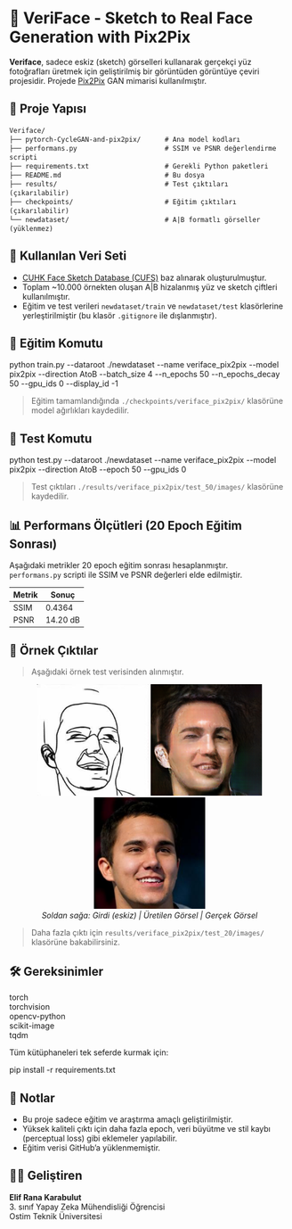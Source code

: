 # 🧠 VeriFace - Sketch to Real Face Generation with Pix2Pix

**Veriface**, sadece eskiz (sketch) görselleri kullanarak gerçekçi yüz fotoğrafları üretmek için geliştirilmiş bir görüntüden görüntüye çeviri projesidir. Projede [Pix2Pix](https://phillipi.github.io/pix2pix/) GAN mimarisi kullanılmıştır.

## 📁 Proje Yapısı

```
Veriface/
├── pytorch-CycleGAN-and-pix2pix/      # Ana model kodları
├── performans.py                      # SSIM ve PSNR değerlendirme scripti
├── requirements.txt                   # Gerekli Python paketleri
├── README.md                          # Bu dosya
├── results/                           # Test çıktıları (çıkarılabilir)
├── checkpoints/                       # Eğitim çıktıları (çıkarılabilir)
└── newdataset/                        # A|B formatlı görseller (yüklenmez)
```

## 🧪 Kullanılan Veri Seti

- [CUHK Face Sketch Database (CUFS)](https://github.com/junhocho/FSNet/blob/master/README.md#cufs-dataset) baz alınarak oluşturulmuştur.
- Toplam ~10.000 örnekten oluşan A|B hizalanmış yüz ve sketch çiftleri kullanılmıştır.
- Eğitim ve test verileri `newdataset/train` ve `newdataset/test` klasörlerine yerleştirilmiştir (bu klasör `.gitignore` ile dışlanmıştır).

## 🚀 Eğitim Komutu

python train.py --dataroot ./newdataset --name veriface_pix2pix --model pix2pix --direction AtoB --batch_size 4 --n_epochs 50 --n_epochs_decay 50 --gpu_ids 0 --display_id -1

> Eğitim tamamlandığında `./checkpoints/veriface_pix2pix/` klasörüne model ağırlıkları kaydedilir.

## 🧪 Test Komutu

python test.py --dataroot ./newdataset --name veriface_pix2pix --model pix2pix --direction AtoB --epoch 50 --gpu_ids 0

> Test çıktıları `./results/veriface_pix2pix/test_50/images/` klasörüne kaydedilir.

## 📊 Performans Ölçütleri (20 Epoch Eğitim Sonrası)

Aşağıdaki metrikler 20 epoch eğitim sonrası hesaplanmıştır.  
`performans.py` scripti ile SSIM ve PSNR değerleri elde edilmiştir.

| Metrik | Sonuç      |
|--------|------------|
| SSIM   | 0.4364     |
| PSNR   | 14.20 dB   |

## 📸 Örnek Çıktılar

> Aşağıdaki örnek test verisinden alınmıştır.


<p align="center">
  <img src="./demo_outputs/89_real_A.png" width="200"/>
  <img src="./demo_outputs/89_fake_B.png" width="200"/>
  <img src="./demo_outputs/89_real_B.png" width="200"/>
  <br>
  <i>Soldan sağa: Girdi (eskiz) | Üretilen Görsel | Gerçek Görsel</i>
</p>


> Daha fazla çıktı için `results/veriface_pix2pix/test_20/images/` klasörüne bakabilirsiniz.

## 🛠 Gereksinimler

torch  
torchvision  
opencv-python  
scikit-image  
tqdm  

Tüm kütüphaneleri tek seferde kurmak için:

pip install -r requirements.txt

## 📌 Notlar

- Bu proje sadece eğitim ve araştırma amaçlı geliştirilmiştir.
- Yüksek kaliteli çıktı için daha fazla epoch, veri büyütme ve stil kaybı (perceptual loss) gibi eklemeler yapılabilir.
- Eğitim verisi GitHub’a yüklenmemiştir.

## 👩‍💻 Geliştiren

**Elif Rana Karabulut**  
3. sınıf Yapay Zeka Mühendisliği Öğrencisi  
Ostim Teknik Üniversitesi
